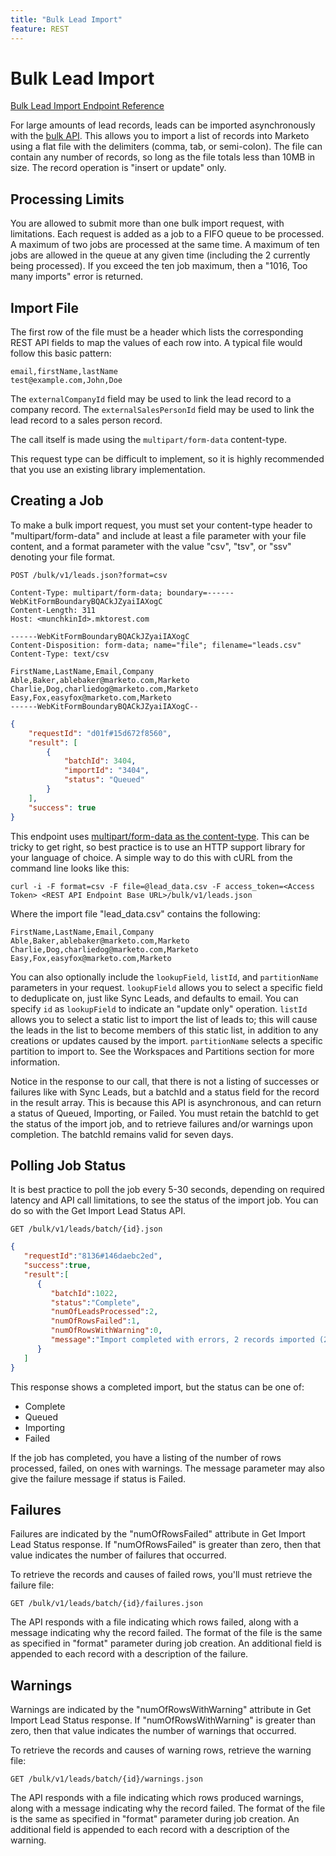 ```yaml
---
title: "Bulk Lead Import"
feature: REST
---
```


# Bulk Lead Import

[Bulk Lead Import Endpoint Reference](https://developer.adobe.com/marketo-apis/api/mapi/#tag/Bulk-Import-Leads)

For large amounts of lead records, leads can be imported asynchronously with the [bulk API](https://developer.adobe.com/marketo-apis/api/mapi/#tag/Bulk-Import-Leads/operation/importLeadUsingPOST). This allows you to import a list of records into Marketo using a flat file with the delimiters (comma, tab, or semi-colon). The file can contain any number of records, so long as the file totals less than 10MB in size. The record operation is "insert or update" only.

## Processing Limits

You are allowed to submit more than one bulk import request, with limitations. Each request is added as a job to a FIFO queue to be processed. A maximum of two jobs are processed at the same time. A maximum of ten jobs are allowed in the queue at any given time (including the 2 currently being processed). If you exceed the ten job maximum, then a "1016, Too many imports" error is returned.

## Import File

The first row of the file must be a header which lists the corresponding REST API fields to map the values of each row into. A typical file would follow this basic pattern:

```
email,firstName,lastName
test@example.com,John,Doe
```

The `externalCompanyId` field may be used to link the lead record to a company record. The `externalSalesPersonId` field may be used to link the lead record to a sales person record.

The call itself is made using the `multipart/form-data` content-type.

This request type can be difficult to implement, so it is highly recommended that you use an existing library implementation.

## Creating a Job

To make a bulk import request, you must set your content-type header to "multipart/form-data" and include at least a file parameter with your file content, and a format parameter with the value "csv", "tsv", or "ssv" denoting your file format.

```
POST /bulk/v1/leads.json?format=csv
```

```
Content-Type: multipart/form-data; boundary=------WebKitFormBoundaryBQACkJZyaiIAXogC
Content-Length: 311
Host: <munchkinId>.mktorest.com
```

```
------WebKitFormBoundaryBQACkJZyaiIAXogC
Content-Disposition: form-data; name="file"; filename="leads.csv"
Content-Type: text/csv

FirstName,LastName,Email,Company
Able,Baker,ablebaker@marketo.com,Marketo
Charlie,Dog,charliedog@marketo.com,Marketo
Easy,Fox,easyfox@marketo.com,Marketo
------WebKitFormBoundaryBQACkJZyaiIAXogC--
```

```json
{
    "requestId": "d01f#15d672f8560",
    "result": [
        {
            "batchId": 3404,
            "importId": "3404",
            "status": "Queued"
        }
    ],
    "success": true
}
```

This endpoint uses [multipart/form-data as the content-type](https://www.w3.org/Protocols/rfc1341/7_2_Multipart.html). This can be tricky to get right, so best practice is to use an HTTP support library for your language of choice. A simple way to do this with cURL from the command line looks like this:

```
curl -i -F format=csv -F file=@lead_data.csv -F access_token=<Access Token> <REST API Endpoint Base URL>/bulk/v1/leads.json
```

Where the import file "lead_data.csv" contains the following:

```
FirstName,LastName,Email,Company
Able,Baker,ablebaker@marketo.com,Marketo
Charlie,Dog,charliedog@marketo.com,Marketo
Easy,Fox,easyfox@marketo.com,Marketo
```

You can also optionally include the `lookupField`, `listId`, and `partitionName` parameters in your request. `lookupField` allows you to select a specific field to deduplicate on, just like Sync Leads, and defaults to email. You can specify `id` as `lookupField` to indicate an "update only" operation. `listId` allows you to select a static list to import the list of leads to; this will cause the leads in the list to become members of this static list, in addition to any creations or updates caused by the import. `partitionName` selects a specific partition to import to. See the Workspaces and Partitions section for more information.

Notice in the response to our call, that there is not a listing of successes or failures like with Sync Leads, but a batchId and a status field for the record in the result array. This is because this API is asynchronous, and can return a status of Queued, Importing, or Failed. You must retain the batchId to get the status of the import job, and to retrieve failures and/or warnings upon completion. The batchId remains valid for seven days.

## Polling Job Status

It is best practice to poll the job every 5-30 seconds, depending on required latency and API call limitations, to see the status of the import job. You can do so with the Get Import Lead Status API.

```
GET /bulk/v1/leads/batch/{id}.json
```

```json
{
   "requestId":"8136#146daebc2ed",
   "success":true,
   "result":[
      {
         "batchId":1022,
         "status":"Complete",
         "numOfLeadsProcessed":2,
         "numOfRowsFailed":1,
         "numOfRowsWithWarning":0,
         "message":"Import completed with errors, 2 records imported (2 members), 1 failed"
      }
   ]
}

```

This response shows a completed import, but the status can be one of:

- Complete
- Queued
- Importing
- Failed

If the job has completed, you have a listing of the number of rows processed, failed, on ones with warnings. The message parameter may also give the failure message if status is Failed.

## Failures

Failures are indicated by the "numOfRowsFailed" attribute in Get Import Lead Status response. If "numOfRowsFailed" is greater than zero, then that value indicates the number of failures that occurred.

To retrieve the records and causes of failed rows, you'll must retrieve the failure file:

```
GET /bulk/v1/leads/batch/{id}/failures.json
```

The API responds with a file indicating which rows failed, along with a message indicating why the record failed. The format of the file is the same as specified in "format" parameter during job creation. An additional field is appended to each record with a description of the failure.

## Warnings

Warnings are indicated by the "numOfRowsWithWarning" attribute in Get Import Lead Status response. If "numOfRowsWithWarning" is greater than zero, then that value indicates the number of warnings that occurred.

To retrieve the records and causes of warning rows, retrieve the warning file:

```
GET /bulk/v1/leads/batch/{id}/warnings.json
```

The API responds with a file indicating which rows produced warnings, along with a message indicating why the record failed. The format of the file is the same as specified in "format" parameter during job creation. An additional field is appended to each record with a description of the warning.
